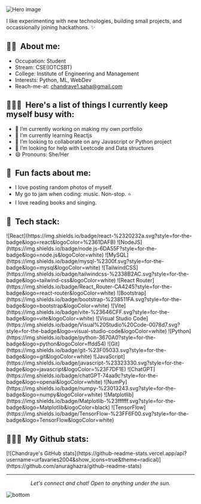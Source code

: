 <img src="https://raw.githubusercontent.com/jayehernandez/jayehernandez/3f5402efef9a0ae89211a6e04609558e862ca616/readme/hero.svg" alt="Hero image">

I like experimenting with new technologies, building small projects, and occassionally joining hackathons. ✨

<h2 align="left">👩🏻&nbsp; About me: </h2>

- Occupation: Student
- Stream: CSE(IOTCSBT)
- College: Institute of Engineering and Management
- Interests: Python, ML, WebDev
- Reach-me-at: chandraye1.saha@gmail.com


<h2 align="left">👩🏻‍💻&nbsp; Here's a list of things I currently keep myself busy with: </h2>

- 🔭 I’m currently working on making my own portfolio
- 🌱 I’m currently learning Reactjs
- 👯 I’m looking to collaborate on any Javascript or Python project
- 🤔 I’m looking for help with Leetcode and Data structures
- 😄 Pronouns: She/Her

<h2 align="left">💫&nbsp; Fun facts about me: </h2>

- I love posting random photos of myself.
- My go to jam when coding: music. Non-stop. ⭐️
- I love reading books and singing.
  
<h2 align="left">💫&nbsp; Tech stack: </h2>
![React](https://img.shields.io/badge/react-%2320232a.svg?style=for-the-badge&logo=react&logoColor=%2361DAFB)
![NodeJS](https://img.shields.io/badge/node.js-6DA55F?style=for-the-badge&logo=node.js&logoColor=white)
![MySQL](https://img.shields.io/badge/mysql-%2300f.svg?style=for-the-badge&logo=mysql&logoColor=white)
![TailwindCSS](https://img.shields.io/badge/tailwindcss-%2338B2AC.svg?style=for-the-badge&logo=tailwind-css&logoColor=white)
![React Router](https://img.shields.io/badge/React_Router-CA4245?style=for-the-badge&logo=react-router&logoColor=white)
![Bootstrap](https://img.shields.io/badge/bootstrap-%238511FA.svg?style=for-the-badge&logo=bootstrap&logoColor=white)
![Vite](https://img.shields.io/badge/vite-%23646CFF.svg?style=for-the-badge&logo=vite&logoColor=white)
![Visual Studio Code](https://img.shields.io/badge/Visual%20Studio%20Code-0078d7.svg?style=for-the-badge&logo=visual-studio-code&logoColor=white)
![Python](https://img.shields.io/badge/python-3670A0?style=for-the-badge&logo=python&logoColor=ffdd54)
![Git](https://img.shields.io/badge/git-%23F05033.svg?style=for-the-badge&logo=git&logoColor=white)
![JavaScript](https://img.shields.io/badge/javascript-%23323330.svg?style=for-the-badge&logo=javascript&logoColor=%23F7DF1E)
![ChatGPT](https://img.shields.io/badge/chatGPT-74aa9c?style=for-the-badge&logo=openai&logoColor=white)
![NumPy](https://img.shields.io/badge/numpy-%23013243.svg?style=for-the-badge&logo=numpy&logoColor=white)
![Matplotlib](https://img.shields.io/badge/Matplotlib-%23ffffff.svg?style=for-the-badge&logo=Matplotlib&logoColor=black)
![TensorFlow](https://img.shields.io/badge/TensorFlow-%23FF6F00.svg?style=for-the-badge&logo=TensorFlow&logoColor=white)
 
<h2 align="left">🏃🏻‍♀&nbsp; My Github stats: </h2>
[![Chandraye's GitHub stats](https://github-readme-stats.vercel.app/api?username=urfavaries2004&show_icons=true&theme=radical)](https://github.com/anuraghazra/github-readme-stats)

<hr>
<p align="center">
  <i>Let's connect and chat! Open to anything under the sun.</i>

  <p align="center">
    <a href="https://x.com/lxstfxl_aries04" alt="Twitter"></a>
    <a href="https://www.linkedin.com/in/chandraye-saha-331155262/" alt="Linkedin"></a>
    <a href="mailto:chandraye1.saha@gmail.com" alt="Contact me"><i class="ri-mail-fill"></i></a>
  </p>

  
</p>

<img src="https://raw.githubusercontent.com/jayehernandez/jayehernandez/dcd7447c179f5a1131590b6ccba2223e879ab655/readme/bottom.svg" alt="bottom">
